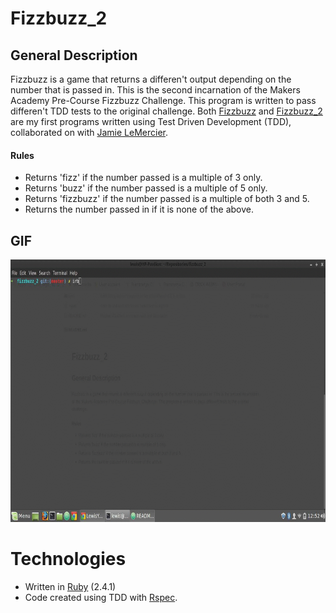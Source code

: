 # Fizzbuzz_2

## General Description

Fizzbuzz is a game that returns a differen't output depending on the number that is passed in.
This is the second incarnation of the Makers Academy Pre-Course Fizzbuzz Challenge.
This program is written to pass differen't TDD tests to the original challenge.
Both [Fizzbuzz](https://github.com/LewisYoul/fizzbuzz) and [Fizzbuzz_2](https://github.com/LewisYoul/Fizzbuzz_2) are my first programs written using Test Driven Development (TDD), collaborated on with [Jamie LeMercier](https://github.com/ethicalDev).

#### Rules

* Returns 'fizz' if the number passed is a multiple of 3 only.
* Returns 'buzz' if the number passed is a multiple of 5 only.
* Returns 'fizzbuzz' if the number passed is a multiple of both 3 and 5.
* Returns the number passed in if it is none of the above.

## GIF

<div width="600px">
	<a>
		<img src="/images/fizzbuzz_2.gif" width="600px" height="420px" />
	</a>
</div>

# Technologies

* Written in [Ruby](https://www.ruby-lang.org/en/) (2.4.1)
* Code created using TDD with [Rspec](http://rspec.info/).
